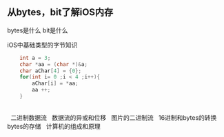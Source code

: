 ## 从bytes，bit了解iOS内存

bytes是什么
bit是什么


iOS中基础类型的字节知识



``` objective-c
    int a = 3;
    char *aa = (char *)&a;
    char aChar[4] = {0};
    for(int i= 0 ;i < 4 ;i++){
        aChar[i] = *aa;
        aa ++;
    }
```
           
           二进制数据流
           数据流的异或和位移
           图片的二进制流
           16进制和bytes的转换
           bytes的存储
           计算机的组成和原理
                                                 
